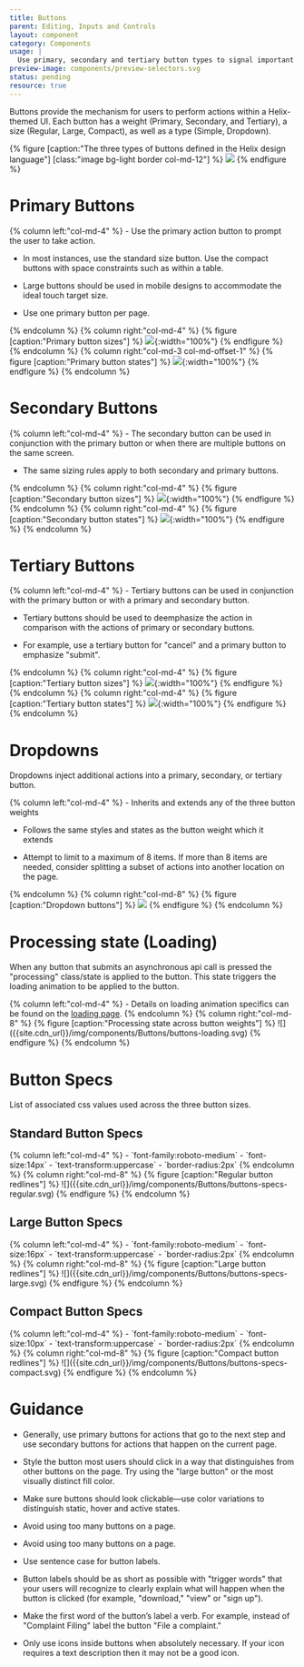 ```yaml
---
title: Buttons
parent: Editing, Inputs and Controls
layout: component
category: Components
usage: |
  Use primary, secondary and tertiary button types to signal important actions.
preview-image: components/preview-selectors.svg
status: pending
resource: true
---
```


Buttons provide the mechanism for users to perform actions within a
Helix-themed UI. Each button has a weight (Primary, Secondary, and Tertiary),
a size (Regular, Large, Compact), as well as a type (Simple, Dropdown).

{% figure [caption:"The three types of buttons defined in the Helix design language"] [class:"image bg-light border col-md-12"] %}
![]({{site.cdn_url}}/img/components/Buttons/buttons-types.svg)
{% endfigure %}

# Primary Buttons

<div class="row">
{% column left:"col-md-4" %}
-   Use the primary action button to prompt the user to take action.

-   In most instances, use the standard size button. Use the compact buttons
    with space constraints such as within a table.

-   Large buttons should be used in mobile designs to accommodate the ideal
    touch target size.

-   Use one primary button per page.

{% endcolumn %}
{% column right:"col-md-4" %}
{% figure [caption:"Primary button sizes"] %}
![]({{site.cdn_url}}/img/components/Buttons/buttons-primary-sizes.svg){:width="100%"}
{% endfigure %}
{% endcolumn %}
{% column right:"col-md-3 col-md-offset-1" %}
{% figure [caption:"Primary button states"] %}
![]({{site.cdn_url}}/img/components/Buttons/buttons-primary-actions.svg){:width="100%"}
{% endfigure %}
{% endcolumn %}
</div>

# Secondary Buttons

<div class="row">
{% column left:"col-md-4" %}
-   The secondary button can be used in conjunction with the primary button or
    when there are multiple buttons on the same screen.

-   The same sizing rules apply to both secondary and primary buttons.

{% endcolumn %}
{% column right:"col-md-4" %}
{% figure [caption:"Secondary button sizes"] %}
![]({{site.cdn_url}}/img/components/Buttons/buttons-secondary-sizes.svg){:width="100%"}
{% endfigure %}
{% endcolumn %}
{% column right:"col-md-4" %}
{% figure [caption:"Secondary button states"] %}
![]({{site.cdn_url}}/img/components/Buttons/buttons-secondary-actions.svg){:width="100%"}
{% endfigure %}
{% endcolumn %}
</div>

# Tertiary Buttons

<div class="row">
{% column left:"col-md-4" %}
-   Tertiary buttons can be used in conjunction with the primary button or with
    a primary and secondary button.

-   Tertiary buttons should be used to deemphasize the action in comparison
    with the actions of primary or secondary buttons.

-   For example, use a tertiary button for "cancel" and a primary button to
    emphasize "submit".

{% endcolumn %}
{% column right:"col-md-4" %}
{% figure [caption:"Tertiary button sizes"] %}
![]({{site.cdn_url}}/img/components/Buttons/buttons-tertiary-sizes.svg){:width="100%"}
{% endfigure %}
{% endcolumn %}
{% column right:"col-md-4" %}
{% figure [caption:"Tertiary button states"] %}
![]({{site.cdn_url}}/img/components/Buttons/buttons-tertiary-actions.svg){:width="100%"}
{% endfigure %}
{% endcolumn %}
</div>

# Dropdowns

Dropdowns inject additional actions into a primary, secondary, or tertiary
button.

<div class="row">
{% column left:"col-md-4" %}
-   Inherits and extends any of the three button weights

-   Follows the same styles and states as the button weight which it extends

-   Attempt to limit to a maximum of 8 items. If more than 8 items are needed,
    consider splitting a subset of actions into another location on the page.

{% endcolumn %}
{% column right:"col-md-8" %}
{% figure [caption:"Dropdown buttons"] %}
![]({{site.cdn_url}}/img/components/Buttons/buttons-dropdowns-actions.svg)
{% endfigure %}
{% endcolumn %}
</div>

# Processing state (Loading)
When any button that submits an asynchronous api call is pressed the
"processing" class/state is applied to the button. This state triggers the
loading animation to be applied to the button.

<div class="row">
{% column left:"col-md-4" %}
- Details on loading animation specifics can be found on the <a href="{{site.baseurl}}/components/loading.html">loading page</a>.
{% endcolumn %}
{% column right:"col-md-8" %}
{% figure [caption:"Processing state across button weights"] %}
![]({{site.cdn_url}}/img/components/Buttons/buttons-loading.svg)
{% endfigure %}
{% endcolumn %}
</div>

# Button Specs

List of associated css values used across the three button sizes.

## Standard Button Specs

<div class="row">
{% column left:"col-md-4" %}
- `font-family:roboto-medium`
- `font-size:14px`
- `text-transform:uppercase`
- `border-radius:2px`
{% endcolumn %}
{% column right:"col-md-8" %}
{% figure [caption:"Regular button redlines"] %}
![]({{site.cdn_url}}/img/components/Buttons/buttons-specs-regular.svg)
{% endfigure %}
{% endcolumn %}
</div>

## Large Button Specs

<div class="row">
{% column left:"col-md-4" %}
- `font-family:roboto-medium`
- `font-size:16px`
- `text-transform:uppercase`
- `border-radius:2px`
{% endcolumn %}
{% column right:"col-md-8" %}
{% figure [caption:"Large button redlines"] %}
![]({{site.cdn_url}}/img/components/Buttons/buttons-specs-large.svg)
{% endfigure %}
{% endcolumn %}
</div>

## Compact Button Specs

<div class="row">
{% column left:"col-md-4" %}
- `font-family:roboto-medium`
- `font-size:10px`
- `text-transform:uppercase`
- `border-radius:2px`
{% endcolumn %}
{% column right:"col-md-8" %}
{% figure [caption:"Compact button redlines"] %}
![]({{site.cdn_url}}/img/components/Buttons/buttons-specs-compact.svg)
{% endfigure %}
{% endcolumn %}
</div>

# Guidance

-   Generally, use primary buttons for actions that go to the next step and use
    secondary buttons for actions that happen on the current page.

-   Style the button most users should click in a way that distinguishes from
    other buttons on the page. Try using the "large button" or the most
    visually distinct fill color.

-   Make sure buttons should look clickable—use color variations to distinguish
    static, hover and active states.

-   Avoid using too many buttons on a page.

-   Avoid using too many buttons on a page.

-   Use sentence case for button labels.

-   Button labels should be as short as possible with "trigger words" that your
    users will recognize to clearly explain what will happen when the button is
    clicked (for example, "download," "view" or "sign up").

-   Make the first word of the button’s label a verb. For example, instead of
    "Complaint Filing" label the button "File a complaint."

-   Only use icons inside buttons when absolutely necessary. If your icon
    requires a text description then it may not be a good icon.
